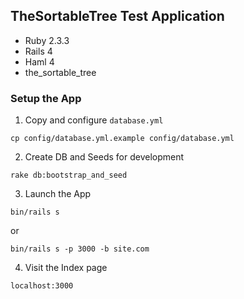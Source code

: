 ## TheSortableTree Test Application

* Ruby 2.3.3
* Rails 4
* Haml 4
* the_sortable_tree

### Setup the App

1. Copy and configure `database.yml`

  ```
  cp config/database.yml.example config/database.yml
  ```

2. Create DB and Seeds for development

  ```
  rake db:bootstrap_and_seed
  ```

3. Launch the App

  ```
  bin/rails s
  ```

  or

  ```
  bin/rails s -p 3000 -b site.com
  ```

4. Visit the Index page

  ```
  localhost:3000
  ```
